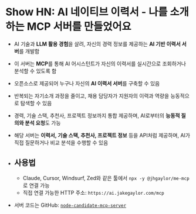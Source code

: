 # Show HN: AI 네이티브 이력서 - 나를 소개하는 MCP 서버를 만들었어요


* AI 기술과 **LLM 활용 경험**을 살려, 자신의 경력 정보를 제공하는 **AI 기반 이력서 서버**를 개발함
* 이 서버는 **MCP**를 통해 AI 어시스턴트가 자신의 이력서를 실시간으로 조회하거나 분석할 수 있도록 함
* 오픈소스로 제공되어 누구나 자신의 **AI 이력서 서버**를 구축할 수 있음
* 반복되는 자기소개 과정을 줄이고, 채용 담당자가 지원자의 이력과 역량을 능동적으로 탐색할 수 있음
* 경력, 기술 스택, 추천사, 프로젝트 정보까지 통합 제공하며, AI로부터의 **능동적 질의와 분석 요청**도 가능
* 해당 서버는 **이력서, 기술 스택, 추천사, 프로젝트 정보** 등을 API처럼 제공하며, AI가 직접 질문하거나 비교 분석을 수행할 수 있음
* 사용법
  ---

  + Claude, Cursor, Windsurf, Zed와 같은 툴에서 `npx -y @jhgaylor/me-mcp`로 연결 가능
  + 직접 연결 가능한 HTTP 주소: `https://ai.jakegaylor.com/mcp`
* 서버 코드는 GitHub: [`node-candidate-mcp-server`](https://github.com/jhgaylor/node-candidate-mcp-server)
